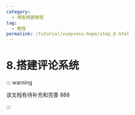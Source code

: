 ```yaml
---
category:
  - 博客搭建教程
tag:
  - 教程
permalink: /tutorial/vuepress-hope/step_8.html
---
```


# 8.搭建评论系统

::: warning

该文档有待补充和完善 888

:::
